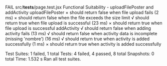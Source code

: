 FAIL  src/__tests__/page.test.jsx
Functional Suitability - uploadFilePoster and addActivity
    uploadFilePoster
        × should return false when file upload fails (2 ms)
        × should return false when the file exceeds the size limit
        √ should return true when file upload is successful (23 ms)
        × should return true when file upload is successful
    addActivity
        √ should return false when adding activity fails (13 ms)
        √ should return false when activity data is incomplete (missing 'nombre') (16 ms)
        √ should return true when activity is added successfully (1 ms)
        × should return true when activity is added successfully

Test Suites: 1 failed, 1 total
Tests:       4 failed, 4 passed, 8 total
Snapshots:   0 total
Time:        1.532 s
Ran all test suites.